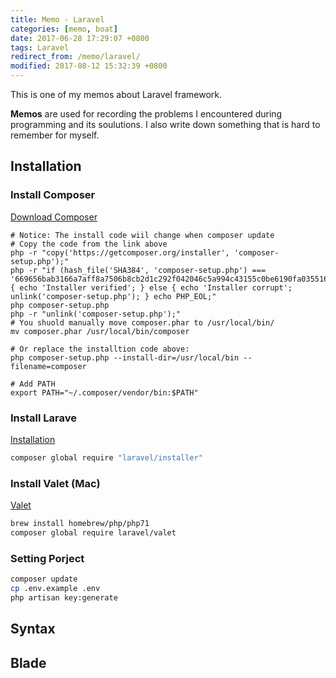 ```yaml
---
title: Memo - Laravel
categories: [memo, boat]
date: 2017-06-28 17:29:07 +0800
tags: Laravel
redirect_from: /memo/laravel/
modified: 2017-08-12 15:32:39 +0800
---
```


This is one of my memos about Laravel framework.

**Memos** are used for recording the problems I encountered during programming and its soulutions. I also write down something that is hard to remember for myself.

<!--shoreline-->

## Installation

### Install Composer

[Download Composer](https://getcomposer.org/download/)

``` shell
# Notice: The install code wiil change when composer update
# Copy the code from the link above
php -r "copy('https://getcomposer.org/installer', 'composer-setup.php');"
php -r "if (hash_file('SHA384', 'composer-setup.php') === '669656bab3166a7aff8a7506b8cb2d1c292f042046c5a994c43155c0be6190fa0355160742ab2e1c88d40d5be660b410') { echo 'Installer verified'; } else { echo 'Installer corrupt'; unlink('composer-setup.php'); } echo PHP_EOL;"
php composer-setup.php
php -r "unlink('composer-setup.php');"
# You shuold manually move composer.phar to /usr/local/bin/
mv composer.phar /usr/local/bin/composer

# Or replace the installtion code above:
php composer-setup.php --install-dir=/usr/local/bin --filename=composer

# Add PATH
export PATH="~/.composer/vendor/bin:$PATH"
```

### Install Larave

[Installation](https://docs.golaravel.com/docs/5.4/installation/)

``` sh
composer global require "laravel/installer"
```

### Install Valet (Mac)

[Valet](https://docs.golaravel.com/docs/5.4/valet/)

``` sh
brew install homebrew/php/php71
composer global require laravel/valet
```

### Setting Porject

``` sh
composer update
cp .env.example .env
php artisan key:generate
```

## Syntax

## Blade

